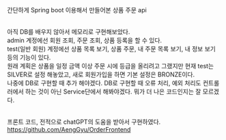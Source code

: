 간단하게 Spring boot 이용해서 만들어본 상품 주문 api <br><br>

아직 DB를 배우지 않아서 메모리로 구현해보았다.<br>
admin 계정에선 회원 조회, 주문 조회, 상품 등록을 할 수 있다.<br>
test(일반 회원) 계정에선 상품 목록 보기, 상품 주문, 내 주문 목록 보기, 내 정보 보기 등의 기능이 있다.<br>
원래 계획은 상품을 일정 금액 이상 주문 시에 등급을 올리려고 그랬지만 현재 test는 SILVER로 설정 해놓았고, 새로 회원가입을 하면 기본 설정은 BRONZE이다.<br>
나중에 DB로 구현할 때 추가 해야겠다. DB로 구현할 때 오류 처리, 예외 처리도 컨트롤러에서 하는 것이 아닌 Service단에서 해봐야겠다. 뭐가 더 나은 코드인지는 잘 모르겠다.<br><br>

프론트 코드, 전적으로 chatGPT의 도움을 받아서 구현하였다.<br>
https://github.com/AengGyu/OrderFrontend
